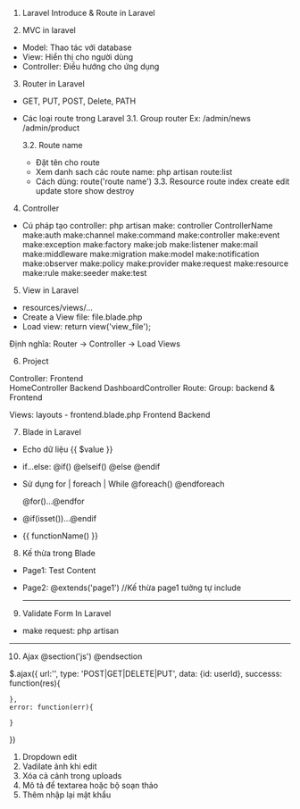 1. Laravel Introduce & Route in Laravel

2. MVC in laravel
- Model: Thao tác với database
- View: Hiển thị cho người dùng
- Controller: Điều hướng cho ứng dụng

3. Router in Laravel
- GET, PUT, POST, Delete, PATH
- Các loại route trong Laravel
	3.1. Group router
	Ex: /admin/news
		/admin/product

	3.2. Route name
	- Đặt tên cho route
	- Xem danh sach các route name: php artisan route:list
	- Cách dùng: route('route  name')
	3.3. Resource route
	index
	create
	edit
	update
	store
	show
	destroy


4. Controller
- Cú pháp tạo controller: php artisan make: controller ControllerName
make:auth
make:channel
make:command
make:controller
make:event
make:exception
make:factory
make:job
make:listener
make:mail
make:middleware
make:migration
make:model
make:notification
make:observer
make:policy
make:provider
make:request
make:resource
make:rule
make:seeder
make:test

5. View in Laravel
- resources/views/...
- Create a View file: file.blade.php
- Load view: return view('view_file');

Định nghĩa: Router -> Controller -> Load Views

6. Project

Controller:
	Frontend		
		HomeController
	Backend
		DashboardController
Route:
	Group: backend & Frontend

Views:
	layouts
		- frontend.blade.php
	Frontend
	Backend

7. Blade in Laravel
- Echo dữ liệu {{ $value }}
- if...else:
	@if()
	@elseif()
	@else
	@endif
- Sử dụng for | foreach | While
	@foreach()
	@endforeach

	@for()...@endfor

- @if(isset())...@endif
- {{ functionName() }}
8. Kế thừa trong Blade
- Page1: Test Content
- Page2: 
	@extends('page1') //Kế thừa page1 tưởng tự include

	--------------------------------------
9. Validate Form In Laravel
- make request: php artisan 

-------------------------------
10. Ajax
@section('js')
@endsection	

$.ajax({
	url:'',
	type: 'POST|GET|DELETE|PUT',
	data: {id: userId},
	successs: function(res){

	},
	error: function(err){

	}
})

1. Dropdown edit
2. Vadilate ảnh khi edit
3. Xóa cả cảnh trong uploads
4. Mô tả để textarea hoặc bộ soạn thảo
5. Thêm nhập lại mật khẩu
